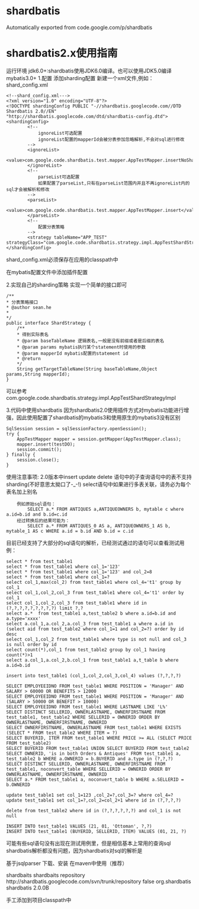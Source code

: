 
# shardbatis
Automatically exported from code.google.com/p/shardbatis


shardbatis2.x使用指南
===================================

运行环境
jdk6.0+:shardbatis使用JDK6.0编译。也可以使用JDK5.0编译
mybatis3.0+
1.配置
添加sharding配置
新建一个xml文件,例如：shard_config.xml

	<!--shard_config.xml--->
	<?xml version="1.0" encoding="UTF-8"?>
	<!DOCTYPE shardingConfig PUBLIC "-//shardbatis.googlecode.com//DTD Shardbatis 2.0//EN" 				   		"http://shardbatis.googlecode.com/dtd/shardbatis-config.dtd">
	<shardingConfig>
			<!--
				ignoreList可选配置
				ignoreList配置的mapperId会被分表参加忽略解析,不会对sql进行修改
			-->
			<ignoreList>
				<value>com.google.code.shardbatis.test.mapper.AppTestMapper.insertNoShard</value>
			</ignoreList>
			<!-- 
				parseList可选配置
				如果配置了parseList,只有在parseList范围内并且不再ignoreList内的sql才会被解析和修改
			-->
			<parseList>
				<value>com.google.code.shardbatis.test.mapper.AppTestMapper.insert</value>
			</parseList>
			<!-- 
				配置分表策略
			-->
			<strategy tableName="APP_TEST" strategyClass="com.google.code.shardbatis.strategy.impl.AppTestShardStrategyImpl"/>
	</shardingConfig>


shard_config.xml必须保存在应用的classpath中

在mybatis配置文件中添加插件配置

<plugins>
   <plugin interceptor="com.google.code.shardbatis.plugin.ShardPlugin">
       <property name="shardingConfig" value="shard_config.xml"/>
   </plugin>
</plugins>


2.实现自己的sharding策略
实现一个简单的接口即可

	/**
 	* 分表策略接口
 	* @author sean.he
 	*
 	*/
	public interface ShardStrategy {
		/**
		* 得到实际表名
		* @param baseTableName 逻辑表名,一般是没有前缀或者是后缀的表名
		* @param params mybatis执行某个statement时使用的参数
		* @param mapperId mybatis配置的statement id
		* @return
		*/
		String getTargetTableName(String baseTableName,Object params,String mapperId);
	}

可以参考
	com.google.code.shardbatis.strategy.impl.AppTestShardStrategyImpl
  
3.代码中使用shardbatis
因为shardbatis2.0使用插件方式对mybatis功能进行增强，因此使用配置了shardbatis的mybatis3和使用原生的mybatis3没有区别

	SqlSession session = sqlSessionFactory.openSession();
	try {
		AppTestMapper mapper = session.getMapper(AppTestMapper.class);
		mapper.insert(testDO);
		session.commit();
	} finally {
		session.close();
	}


使用注意事项:
		2.0版本中insert update delete 语句中的子查询语句中的表不支持sharding(不好意思太拗口了-_-!)
		select语句中如果进行多表关联，请务必为每个表名加上别名
	
		例如原始sql语句：
			SELECT a.* FROM ANTIQUES a,ANTIQUEOWNERS b, mytable c where a.id=b.id and b.id=c.id
		经过转换后的结果可能为：
			SELECT a.* FROM ANTIQUES_0 AS a, ANTIQUEOWNERS_1 AS b, mytable_1 AS c WHERE a.id = b.id AND b.id = c.id


目前已经支持了大部分的sql语句的解析，已经测试通过的语句可以查看测试用例：

	select * from test_table1
	select * from test_table1 where col_1='123'
	select * from test_table1 where col_1='123' and col_2=8
	select * from test_table1 where col_1=?
	select col_1,max(col_2) from test_table1 where col_4='t1' group by col_1
	select col_1,col_2,col_3 from test_table1 where col_4='t1' order by col_1
	select col_1,col_2,col_3 from test_table1 where id in (?,?,?,?,?,?,?,?,?) limit ?,?
	select a.*  from test_table1 a,test_table2 b where a.id=b.id and a.type='xxxx'
	select a.col_1,a.col_2,a.col_3 from test_table1 a where a.id in (select aid from test_table2 where col_1=1 and col_2=?) order by id desc
	select col_1,col_2 from test_table1 where type is not null and col_3 is null order by id
	select count(*),col_1 from test_table2 group by col_1 having count(*)>1
	select a.col_1,a.col_2,b.col_1 from test_table1 a,t_table b where a.id=b.id

	insert into test_table1 (col_1,col_2,col_3,col_4) values (?,?,?,?)

	SELECT EMPLOYEEIDNO FROM test_table1 WHERE POSITION = 'Manager' AND SALARY > 60000 OR BENEFITS > 12000
	SELECT EMPLOYEEIDNO FROM test_table1 WHERE POSITION = 'Manager' AND (SALARY > 50000 OR BENEFIT > 10000)
	SELECT EMPLOYEEIDNO FROM test_table1 WHERE LASTNAME LIKE 'L%'
	SELECT DISTINCT SELLERID, OWNERLASTNAME, OWNERFIRSTNAME FROM test_table1, test_table2 WHERE SELLERID = OWNERID ORDER BY OWNERLASTNAME, OWNERFIRSTNAME, OWNERID
	SELECT OWNERFIRSTNAME, OWNERLASTNAME FROM test_table1 WHERE EXISTS (SELECT * FROM test_table2 WHERE ITEM = ?)
	SELECT BUYERID, ITEM FROM test_table1 WHERE PRICE >= ALL (SELECT PRICE FROM test_table2)
	SELECT BUYERID FROM test_table1 UNION SELECT BUYERID FROM test_table2
	SELECT OWNERID, 'is in both Orders & Antiques' FROM test_table1 a, test_table2 b WHERE a.OWNERID = b.BUYERID and a.type in (?,?,?)
	SELECT DISTINCT SELLERID, OWNERLASTNAME, OWNERFIRSTNAME FROM test_table1, noconvert_table WHERE SELLERID = OWNERID ORDER BY OWNERLASTNAME, OWNERFIRSTNAME, OWNERID
	SELECT a.* FROM test_table1 a, noconvert_table b WHERE a.SELLERID = b.OWNERID 

	update test_table1 set col_1=123 ,col_2=?,col_3=? where col_4=?
	update test_table1 set col_1=?,col_2=col_2+1 where id in (?,?,?,?)

	delete from test_table2 where id in (?,?,?,?,?,?) and col_1 is not null

	INSERT INTO test_table1 VALUES (21, 01, 'Ottoman', ?,?)
	INSERT INTO test_table1 (BUYERID, SELLERID, ITEM) VALUES (01, 21, ?)

可能有些sql语句没有出现在测试用例里，但是相信基本上常用的查询sql shardbatis解析都没有问题，因为shardbatis对sql的解析是

基于jsqlparser
下载、安装
在maven中使用（推荐）

<!-- 新增远程仓库设置 -->

<repository>
        <id>shardbaits</id>
        <name>shardbaits repository</name>
        <url>http://shardbatis.googlecode.com/svn/trunk/repository</url>
        <snapshots>
                <enabled>false</enabled>
        </snapshots>
</repository>

<!-- 声明依赖 -->
<dependency>
        <groupId>org.shardbatis</groupId>
        <artifactId>shardbatis</artifactId>
        <version>2.0.0B</version>
</dependency>

手工添加到项目classpath中
